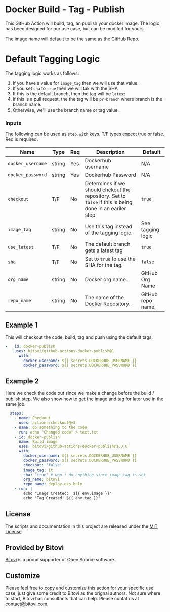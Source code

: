 # Docker Build - Tag - Publish

This GitHub Action will build, tag, an publish your docker image.  The logic has been designed for our use case, but can be modifed for yours.

The image name will default to be the same as the GitHub Repo.  

# Default Tagging Logic
The tagging logic works as follows:
1. If you have a value for `image_tag` then we will use that value.
2. If you set `sha` to `true` then we will tak with the SHA
3. If this is the default branch, then the tag will be `latest`
4. if this is a pull request, the the tag will be `pr-branch` where branch is the branch name.
5. Otherwise, we'll use the branch name or tag value.

### Inputs

The following can be used as `step.with` keys.  T/F types expect true or false.  Req is required.

| Name             | Type    | Req | Description                  | Default |
|------------------|---------|-----|------------------------------|---------|
| `docker_username` | string | Yes | Dockerhub username | N/A |
| `docker_password` | string | Yes | Dockerhub Password | N/A |
| `checkout` | T/F | No | Determines if we should chckout the repository.  Set to `false` if this is being done in an eariler step | `true` |
| `image_tag` | string | No | Use this tag instead of the tagging logic.  | See tagging logic |
| `use_latest` | T/F | No | The default branch gets a latest tag | `true` |
| `sha` | T/F | No | Set to `true` to use the SHA for the tag. | `false` |
| `org_name` | string | No | Docker org name.   | GitHub Org Name |
| `repo_name` | string | No | The name of the Docker Repository.  | GitHub repo name. |


## Example 1

This will checkout the code, build, tag and push using the default tags. 

```yaml
-   id: docker-publish
    uses: bitovi/github-actions-docker-publish@1
      with:
        docker_username: ${{ secrets.DOCKERHUB_USERNAME }}
        docker_password: ${{ secrets.DOCKERHUB_PASSWORD }}
```

## Example 2

Here we check the code out since we make a change before the build / publish step.  We also show how to get the image and tag for later use in the same job.

```yaml
  steps:
    - name: Checkout 
      uses: actions/checkout@v3
    - name: do something to the code
      run: echo "Changed code" > text.txt
    - id: docker-publish
      name: Build image
      uses: bitovi/github-actions-docker-publish@1.0.0
      with:
        docker_username: ${{ secrets.DOCKERHUB_USERNAME }}
        docker_password: ${{ secrets.DOCKERHUB_PASSWORD }}
        checkout: 'false'
        image_tag: it
        sha: 'true' # won't do anything since image_tag is set
        org_name: bitovi
        repo_name: deploy-eks-helm
    - run: |
        echo "Image Created:  ${{ env.image }}"
        echo "Tag Created: ${{ env.tag }}"
```

## License
The scripts and documentation in this project are released under the [MIT License](https://github.com/bitovi/github-actions-docker-publish/blob/main/LICENSE).

## Provided by Bitovi
[Bitovi](https://www.bitovi.com/) is a proud supporter of Open Source software.

## Customize
Please feel free to copy and customize this action for your specific use case, just give some credit to Bitovi as the orignal authors.  Not sure where to start, Bitovi has consultants that can help.  Please contat us at contact@bitovi.com.
